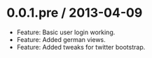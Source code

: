 
0.0.1.pre / 2013-04-09 
======================

  * Feature: Basic user login working.
  * Feature: Added german views.
  * Feature: Added tweaks for twitter bootstrap.

